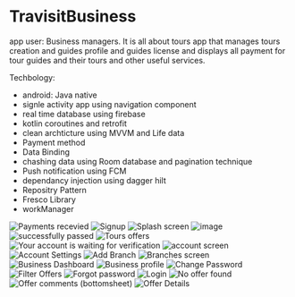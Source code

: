 # TravisitBusiness 
app user: Business managers.
It is all about tours app that manages tours creation and guides profile and guides license and displays all payment for tour guides and their tours and other useful services.

Techbology:
- android: Java native
- signle activity app using navigation component
- real time database using firebase
- kotlin coroutines and retrofit
- clean archticture using MVVM and Life data
- Payment method
- Data Binding
- chashing data using Room database and pagination technique
- Push notification using FCM
- dependancy injection using dagger hilt
- Repositry Pattern
- Fresco Library
- workManager



![Payments recevied](https://user-images.githubusercontent.com/49350237/107751798-8d324980-6d26-11eb-9214-c21f4ac2c4b1.png)
![Signup](https://user-images.githubusercontent.com/49350237/107751802-8dcae000-6d26-11eb-8c7b-da0a595a273d.png)
![Splash screen](https://user-images.githubusercontent.com/49350237/107751805-8e637680-6d26-11eb-9a58-de55bc94cfaf.png)
![image](https://user-images.githubusercontent.com/49350237/107751658-61af5f00-6d26-11eb-81f2-308dcf83eec9.png)
![successfully passed](https://user-images.githubusercontent.com/49350237/107751807-8efc0d00-6d26-11eb-942d-89a9a4a656a6.png)
![Tours   offers](https://user-images.githubusercontent.com/49350237/107751808-8efc0d00-6d26-11eb-8184-311e28ee9cab.png)
![Your account is waiting for verification](https://user-images.githubusercontent.com/49350237/107751811-902d3a00-6d26-11eb-996f-d4f2b0fa0409.png)
![account screen](https://user-images.githubusercontent.com/49350237/107751814-902d3a00-6d26-11eb-9391-a11dda286204.png)
![Account Settings](https://user-images.githubusercontent.com/49350237/107751818-90c5d080-6d26-11eb-9bce-c7080bc279c8.png)
![Add Branch](https://user-images.githubusercontent.com/49350237/107751819-915e6700-6d26-11eb-98e8-9aaac31442e8.png)
![Branches screen](https://user-images.githubusercontent.com/49350237/107751823-915e6700-6d26-11eb-9c2f-e09aa37b8e1a.png)
![Business Dashboard](https://user-images.githubusercontent.com/49350237/107751825-91f6fd80-6d26-11eb-994b-dbe9b6a7b840.png)
![Business profile](https://user-images.githubusercontent.com/49350237/107751827-928f9400-6d26-11eb-86a2-abcd5d7f4842.png)
![Change Password](https://user-images.githubusercontent.com/49350237/107751832-93c0c100-6d26-11eb-951f-30229644ef32.png)
![Filter Offers](https://user-images.githubusercontent.com/49350237/107751836-93c0c100-6d26-11eb-98f5-1cb2958f02e4.png)
![Forgot password](https://user-images.githubusercontent.com/49350237/107751838-94595780-6d26-11eb-9735-a76e5fc1c43e.png)
![Login](https://user-images.githubusercontent.com/49350237/107751840-94f1ee00-6d26-11eb-8710-c42ffcea325b.png)
![No offer found](https://user-images.githubusercontent.com/49350237/107751842-958a8480-6d26-11eb-9c64-8f9cf9142ef0.png)
![Offer comments (bottomsheet)](https://user-images.githubusercontent.com/49350237/107751843-958a8480-6d26-11eb-9fca-4aa20b36cd8f.png)
![Offer Details](https://user-images.githubusercontent.com/49350237/107751845-96bbb180-6d26-11eb-83a4-2ae3b73ab16a.png)




















